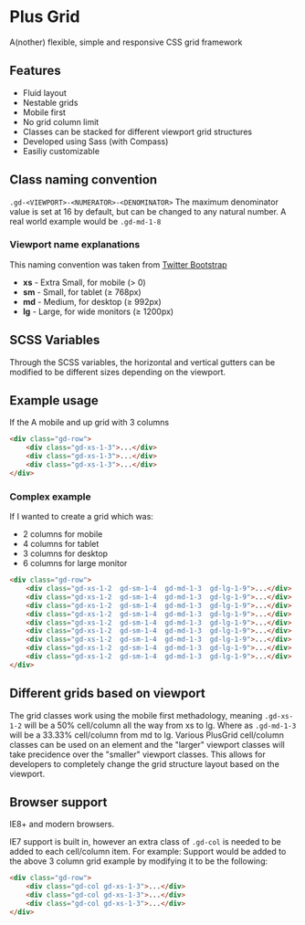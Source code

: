 # Plus Grid
A(nother) flexible, simple and responsive CSS grid framework

## Features
* Fluid layout
* Nestable grids
* Mobile first
* No grid column limit
* Classes can be stacked for different viewport grid structures
* Developed using Sass (with Compass)
* Easiliy customizable

## Class naming convention
`.gd-<VIEWPORT>-<NUMERATOR>-<DENOMINATOR>`
The maximum denominator value is set at 16 by default, but can be changed to any natural number. A real world example would be `.gd-md-1-8`

### Viewport name explanations
This naming convention was taken from [Twitter Bootstrap](http://getbootstrap.com/)
* **xs** - Extra Small, for mobile (&gt; 0)
* **sm** - Small, for tablet (&ge; 768px)
* **md** - Medium, for desktop (&ge; 992px)
* **lg** - Large, for wide monitors (&ge; 1200px)

## SCSS Variables
Through the SCSS variables, the horizontal and vertical gutters can be modified to be different sizes depending on the viewport.

## Example usage
If the
A mobile and up grid with 3 columns
```html
<div class="gd-row">
    <div class="gd-xs-1-3">...</div>
    <div class="gd-xs-1-3">...</div>
    <div class="gd-xs-1-3">...</div>
</div>
```

### Complex example
If I wanted to create a grid which was:
* 2 columns for mobile
* 4 columns for tablet
* 3 columns for desktop
* 6 columns for large monitor

```html
<div class="gd-row">
    <div class="gd-xs-1-2  gd-sm-1-4  gd-md-1-3  gd-lg-1-9">...</div>
    <div class="gd-xs-1-2  gd-sm-1-4  gd-md-1-3  gd-lg-1-9">...</div>
    <div class="gd-xs-1-2  gd-sm-1-4  gd-md-1-3  gd-lg-1-9">...</div>
    <div class="gd-xs-1-2  gd-sm-1-4  gd-md-1-3  gd-lg-1-9">...</div>
    <div class="gd-xs-1-2  gd-sm-1-4  gd-md-1-3  gd-lg-1-9">...</div>
    <div class="gd-xs-1-2  gd-sm-1-4  gd-md-1-3  gd-lg-1-9">...</div>
    <div class="gd-xs-1-2  gd-sm-1-4  gd-md-1-3  gd-lg-1-9">...</div>
    <div class="gd-xs-1-2  gd-sm-1-4  gd-md-1-3  gd-lg-1-9">...</div>
    <div class="gd-xs-1-2  gd-sm-1-4  gd-md-1-3  gd-lg-1-9">...</div>
</div>
```

## Different grids based on viewport
The grid classes work using the mobile first methadology, meaning `.gd-xs-1-2` will be a 50% cell/column all the way from xs to lg. Where as `.gd-md-1-3` will be a 33.33% cell/column from md to lg. Various PlusGrid cell/column classes can be used on an element and the "larger" viewport classes will take precidence over the "smaller" viewport classes. This allows for developers to completely change the grid structure layout based on the viewport.

## Browser support
IE8+ and modern browsers.

IE7 support is built in, however an extra class of `.gd-col` is needed to be added to each cell/column item. For example:
Support would be added to the above 3 column grid example by modifying it to be the following:
```html
<div class="gd-row">
    <div class="gd-col gd-xs-1-3">...</div>
    <div class="gd-col gd-xs-1-3">...</div>
    <div class="gd-col gd-xs-1-3">...</div>
</div>
```
